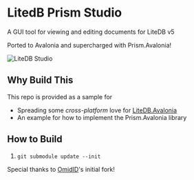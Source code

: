 # LitedB Prism Studio

A GUI tool for viewing and editing documents for LiteDB v5

Ported to Avalonia and supercharged with Prism.Avalonia!

![LiteDB Studio](https://pbs.twimg.com/media/D_142rzWwAECJDd?format=jpg&name=900x900)

## Why Build This

This repo is provided as a sample for

* Spreading some _cross-platform_ love for [LiteDB.Avalonia](https://github.com/mbdavid/LiteDB.Avalonia)
* An example for how to implement the Prism.Avalonia library

## How to Build

1. `git submodule update --init`

Special thanks to [OmidID](https://github.com/OmidID/LiteDB.Avalonia)'s initial fork!
